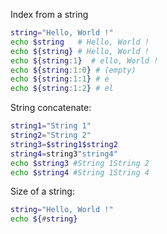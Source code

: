 Index from a string

```sh
string="Hello, World !"
echo $string   # Hello, World !
echo ${string} # Hello, World !
echo ${string:1}  # ello, World !
echo ${string:1:0} # (empty)
echo ${string:1:1} # e
echo ${string:1:2} # el
```

String concatenate:

```sh
string1="String 1"
string2="String 2"
string3=$string1$string2
string4=string3"string4"
echo $string3 #String 1String 2
echo $string4 #String 1String 4
```

Size of a string:

```sh
string="Hello, World !"
echo ${#string}
```